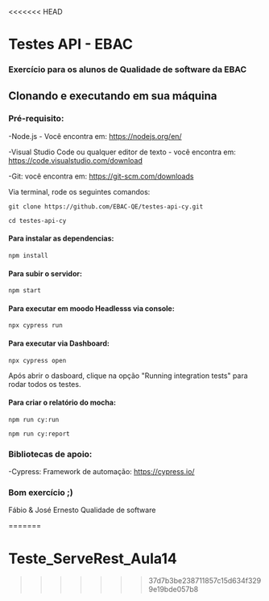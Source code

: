<<<<<<< HEAD
# Testes API - EBAC
### Exercício para os alunos de Qualidade de software da EBAC 

## Clonando e executando em sua máquina

### Pré-requisito:

-Node.js - Você encontra em: https://nodejs.org/en/

-Visual Studio Code ou qualquer editor de texto - você encontra em: https://code.visualstudio.com/download

-Git: você encontra em: https://git-scm.com/downloads


Via terminal, rode os seguintes comandos:
```  
git clone https://github.com/EBAC-QE/testes-api-cy.git
```
```
cd testes-api-cy
```

#### Para instalar as dependencias:
```
npm install 
```

#### Para subir o servidor:
```
npm start
```

#### Para executar em moodo Headlesss via console:
```
npx cypress run
```

#### Para executar via Dashboard:
```
npx cypress open 
```
Após abrir o dasboard, clique na opção "Running integration tests" para rodar todos os testes.

#### Para criar o relatório do mocha:
```
npm run cy:run
```

```
npm run cy:report 
```

### Bibliotecas de apoio:
-Cypress: Framework de automação: https://cypress.io/


### Bom exercício ;) 
Fábio & José Ernesto
Qualidade de software




=======
# Teste_ServeRest_Aula14
>>>>>>> 37d7b3be238711857c15d634f3299e19bde057b8

